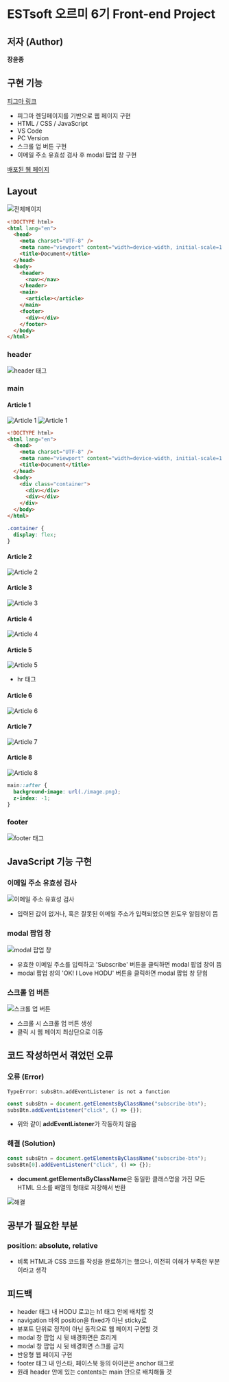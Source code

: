 # ESTsoft 오르미 6기 Front-end Project

## 저자 (Author)

**장윤종**

## 구현 기능

[피그마 링크](<https://www.figma.com/design/s9RCnA6dSi3QHHeMDFHKE6/EST-%EC%98%A4%EB%A5%B4%EB%AF%B8(BE)_HTML%2FCSS%2FJS?node-id=104924-12&t=DkHqKMa1PBxYw4n3-0>)

- 피그마 렌딩페이지를 기반으로 웹 페이지 구현
- HTML / CSS / JavaScript
- VS Code
- PC Version
- 스크롤 업 버튼 구현
- 이메일 주소 유효성 검사 후 modal 팝업 창 구현

[배포된 웹 페이지](https://yoonjong-j.github.io/ESTsoft-FE-Project/)

## Layout

![전체페이지](./Screenshots/whole_page.JPG)

```HTML
<!DOCTYPE html>
<html lang="en">
  <head>
    <meta charset="UTF-8" />
    <meta name="viewport" content="width=device-width, initial-scale=1.0" />
    <title>Document</title>
  </head>
  <body>
    <header>
      <nav></nav>
    </header>
    <main>
      <article></article>
    </main>
    <footer>
      <div></div>
    </footer>
  </body>
</html>
```

### header

![header 태그](./Screenshots/header.JPG)

### main

#### Article 1

![Article 1](./Screenshots/main_1.JPG)
![Article 1](./Screenshots/main_1_.jpg)

```HTML
<!DOCTYPE html>
<html lang="en">
  <head>
    <meta charset="UTF-8" />
    <meta name="viewport" content="width=device-width, initial-scale=1.0" />
    <title>Document</title>
  </head>
  <body>
    <div class="container">
      <div></div>
      <div></div>
    </div>
  </body>
</html>
```

```CSS
.container {
  display: flex;
}
```

#### Article 2

![Article 2](./Screenshots/main_2.JPG)

#### Article 3

![Article 3](./Screenshots/main_3.JPG)

#### Article 4

![Article 4](./Screenshots/main_4.JPG)

#### Article 5

![Article 5](./Screenshots/main_5.JPG)

- hr 태그

#### Article 6

![Article 6](./Screenshots/main_6.JPG)

#### Article 7

![Article 7](./Screenshots/main_7.JPG)

#### Article 8

![Article 8](./Screenshots/main_8.JPG)

```CSS
main::after {
  background-image: url(./image.png);
  z-index: -1;
}
```

### footer

![footer 태그](./Screenshots/footer.JPG)

## JavaScript 기능 구현

### 이메일 주소 유효성 검사

![이메일 주소 유효성 검사](./Screenshots/js_1.JPG)

- 입력된 값이 없거나, 혹은 잘못된 이메일 주소가 입력되었으면 윈도우 알림창이 뜸

### modal 팝업 창

![modal 팝업 창](./Screenshots/js_2.JPG)

- 유효한 이메일 주소를 입력하고 'Subscribe' 버튼을 클릭하면 modal 팝업 창이 뜸
- modal 팝업 창의 'OK! I Love HODU' 버튼을 클릭하면 modal 팝업 창 닫힘

### 스크롤 업 버튼

![스크롤 업 버튼](./Screenshots/scroll_up_btn.JPG)

- 스크롤 시 스크롤 업 버튼 생성
- 클릭 시 웹 페이지 최상단으로 이동

## 코드 작성하면서 겪었던 오류

### 오류 (Error)

```
TypeError: subsBtn.addEventListener is not a function
```

```JavaScript
const subsBtn = document.getElementsByClassName("subscribe-btn");
subsBtn.addEventListener("click", () => {});
```

- 위와 같이 **addEventListener**가 작동하지 않음

### 해결 (Solution)

```JavaScript
const subsBtn = document.getElementsByClassName("subscribe-btn");
subsBtn[0].addEventListener("click", () => {});
```

- **document.getElementsByClassName**은 동일한 클래스명을 가진 모든 HTML 요소를 배열의 형태로 저장해서 반환

![해결](./Screenshots/js_2_.png)

## 공부가 필요한 부분

### position: absolute, relative

- 비록 HTML과 CSS 코드를 작성을 완료하기는 했으나, 여전히 이해가 부족한 부분이라고 생각

## 피드백

- header 태그 내 HODU 로고는 h1 태그 안에 배치할 것
- navigation 바의 position을 fixed가 아닌 sticky로
- 뷰포트 단위로 정적이 아닌 동적으로 웹 페이지 구현할 것
- modal 창 팝업 시 뒷 배경화면은 흐리게
- modal 창 팝업 시 뒷 배경화면 스크롤 금지
- 반응형 웹 페이지 구현
- footer 태그 내 인스타, 페이스북 등의 아이콘은 anchor 태그로
- 원래 header 안에 있는 contents는 main 안으로 배치해둘 것
